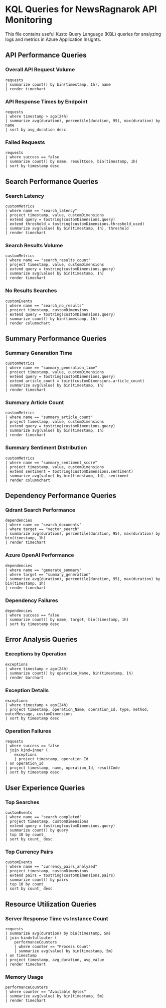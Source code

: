 # KQL Queries for NewsRagnarok API Monitoring

This file contains useful Kusto Query Language (KQL) queries for analyzing logs and metrics in Azure Application Insights.

## API Performance Queries

### Overall API Request Volume
```kql
requests
| summarize count() by bin(timestamp, 1h), name
| render timechart
```

### API Response Times by Endpoint
```kql
requests
| where timestamp > ago(24h)
| summarize avg(duration), percentile(duration, 95), max(duration) by name
| sort by avg_duration desc
```

### Failed Requests
```kql
requests
| where success == false
| summarize count() by name, resultCode, bin(timestamp, 1h)
| sort by timestamp desc
```

## Search Performance Queries

### Search Latency
```kql
customMetrics
| where name == "search_latency"
| project timestamp, value, customDimensions
| extend query = tostring(customDimensions.query)
| extend threshold = tostring(customDimensions.threshold_used)
| summarize avg(value) by bin(timestamp, 1h), threshold
| render timechart
```

### Search Results Volume
```kql
customMetrics
| where name == "search_results_count"
| project timestamp, value, customDimensions
| extend query = tostring(customDimensions.query)
| summarize avg(value) by bin(timestamp, 1h)
| render timechart
```

### No Results Searches
```kql
customEvents
| where name == "search_no_results"
| project timestamp, customDimensions
| extend query = tostring(customDimensions.query)
| summarize count() by bin(timestamp, 1h)
| render columnchart
```

## Summary Performance Queries

### Summary Generation Time
```kql
customMetrics
| where name == "summary_generation_time"
| project timestamp, value, customDimensions
| extend query = tostring(customDimensions.query)
| extend article_count = toint(customDimensions.article_count)
| summarize avg(value) by bin(timestamp, 1h)
| render timechart
```

### Summary Article Count
```kql
customMetrics
| where name == "summary_article_count"
| project timestamp, value, customDimensions
| extend query = tostring(customDimensions.query)
| summarize avg(value) by bin(timestamp, 1h)
| render timechart
```

### Summary Sentiment Distribution
```kql
customMetrics
| where name == "summary_sentiment_score"
| project timestamp, value, customDimensions
| extend sentiment = tostring(customDimensions.sentiment)
| summarize avg(value) by bin(timestamp, 1d), sentiment
| render columnchart
```

## Dependency Performance Queries

### Qdrant Search Performance
```kql
dependencies
| where name == "search_documents"
| where target == "vector_search"
| summarize avg(duration), percentile(duration, 95), max(duration) by bin(timestamp, 1h)
| render timechart
```

### Azure OpenAI Performance
```kql
dependencies
| where name == "generate_summary"
| where target == "summary_generation"
| summarize avg(duration), percentile(duration, 95), max(duration) by bin(timestamp, 1h)
| render timechart
```

### Dependency Failures
```kql
dependencies
| where success == false
| summarize count() by name, target, bin(timestamp, 1h)
| sort by timestamp desc
```

## Error Analysis Queries

### Exceptions by Operation
```kql
exceptions
| where timestamp > ago(24h)
| summarize count() by operation_Name, bin(timestamp, 1h)
| render barchart
```

### Exception Details
```kql
exceptions
| where timestamp > ago(24h)
| project timestamp, operation_Name, operation_Id, type, method, outerMessage, customDimensions
| sort by timestamp desc
```

### Operation Failures
```kql
requests
| where success == false
| join kind=inner (
    exceptions
    | project timestamp, operation_Id
) on operation_Id
| project timestamp, name, operation_Id, resultCode
| sort by timestamp desc
```

## User Experience Queries

### Top Searches
```kql
customEvents
| where name == "search_completed"
| project timestamp, customDimensions
| extend query = tostring(customDimensions.query)
| summarize count() by query
| top 10 by count_
| sort by count_ desc
```

### Top Currency Pairs
```kql
customEvents
| where name == "currency_pairs_analyzed"
| project timestamp, customDimensions
| extend pairs = tostring(customDimensions.pairs)
| summarize count() by pairs
| top 10 by count_
| sort by count_ desc
```

## Resource Utilization Queries

### Server Response Time vs Instance Count
```kql
requests
| summarize avg(duration) by bin(timestamp, 5m)
| join kind=fullouter (
    performanceCounters
    | where counter == "Process Count"
    | summarize avg(value) by bin(timestamp, 5m)
) on timestamp
| project timestamp, avg_duration, avg_value
| render timechart
```

### Memory Usage
```kql
performanceCounters
| where counter == "Available Bytes"
| summarize avg(value) by bin(timestamp, 5m)
| render timechart
```